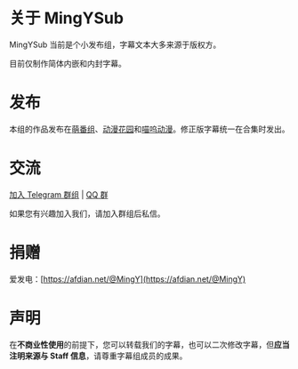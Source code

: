 # 关于 MingYSub

MingYSub 当前是个小发布组，字幕文本大多来源于版权方。

目前仅制作简体内嵌和内封字幕。

# 发布

本组的作品发布在[萌番组](https://bangumi.moe/tag/61be18a62525b00007a3d27b)、[动漫花园](https://share.dmhy.org/)和[喵呜动漫](https://meows.com.cn/)。修正版字幕统一在合集时发出。

# 交流

[加入 Telegram 群组](https://t.me/MingYSub) | [QQ 群](https://jq.qq.com/?_wv=1027&k=BuzCKtUr)

如果您有兴趣加入我们，请加入群组后私信。

# 捐赠

爱发电：[https://afdian.net/@MingY](https://afdian.net/@MingY)

# 声明

在**不商业性使用**的前提下，您可以转载我们的字幕，也可以二次修改字幕，但**应当注明来源与 Staff 信息**，请尊重字幕组成员的成果。
